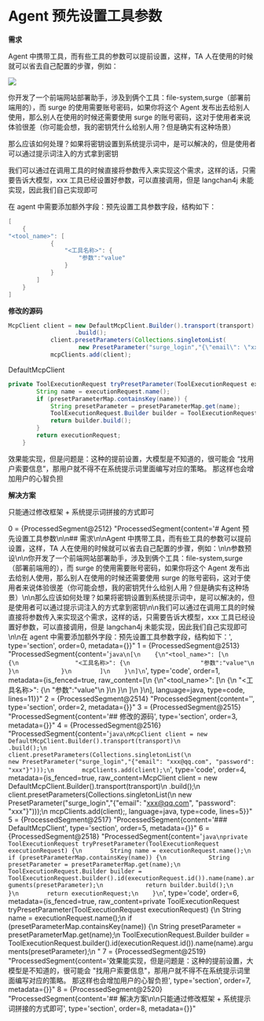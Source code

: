 # Agent 预先设置工具参数


**需求**

Agent 中携带工具，而有些工具的参数可以提前设置，这样，TA 人在使用的时候就可以省去自己配置的步骤，例如：



![](https://cdn.nlark.com/yuque/0/2025/png/29091062/1747923030511-98c0b9ee-ea7a-440f-baeb-5dd07a12fc52.png)



你开发了一个前端网站部署助手，涉及到俩个工具：file-system,surge（部署前端用的），而 surge 的使用需要账号密码，如果你将这个 Agent 发布出去给别人使用，那么别人在使用的时候还需要使用 surge 的账号密码，这对于使用者来说体验很差（你可能会想，我的密钥凭什么给别人用？但是确实有这种场景）



那么应该如何处理？如果将密钥设置到系统提示词中，是可以解决的，但是使用者可以通过提示词注入的方式拿到密钥



我们可以通过在调用工具的时候直接将参数传入来实现这个需求，这样的话，只需要告诉大模型，xxx 工具已经设置好参数，可以直接调用，但是 langchan4j 未能实现，因此我们自己实现即可





在 agent 中需要添加额外字段：预先设置工具参数字段，结构如下：

```java
[
    {
"<tool_name>": [
            {
                "<工具名称>": {
                    "参数":"value"
                }
            }
        ]
    }
]
```

**修改的源码**

```java
McpClient client = new DefaultMcpClient.Builder().transport(transport)
                   .build();
            client.presetParameters(Collections.singletonList(
                    new PresetParameter("surge_login","{\"email\": \"xxx@qq.com\", \"password\": \"xxx\"}")));
            mcpClients.add(client);
```

DefaultMcpClient

```java
private ToolExecutionRequest tryPresetParameter(ToolExecutionRequest executionRequest) {
        String name = executionRequest.name();
        if (presetParameterMap.containsKey(name)) {
            String presetParameter = presetParameterMap.get(name);
            ToolExecutionRequest.Builder builder = ToolExecutionRequest.builder().id(executionRequest.id()).name(name).arguments(presetParameter);
            return builder.build();
        }
        return executionRequest;
    }
```

效果能实现，但是问题是：这种的提前设置，大模型是不知道的，很可能会 “找用户索要信息”，那用户就不得不在系统提示词里面编写对应的策略。 那这样也会增加用户的心智负担

**解决方案**

只能通过修改框架 + 系统提示词拼接的方式即可



0 = {ProcessedSegment@2512} "ProcessedSegment{content='# Agent 预先设置工具参数\n\n## 需求\n\nAgent 中携带工具，而有些工具的参数可以提前设置，这样，TA 人在使用的时候就可以省去自己配置的步骤，例如：\n\n参数预设\n\n你开发了一个前端网站部署助手，涉及到俩个工具：file-system,surge（部署前端用的），而 surge 的使用需要账号密码，如果你将这个 Agent 发布出去给别人使用，那么别人在使用的时候还需要使用 surge 的账号密码，这对于使用者来说体验很差（你可能会想，我的密钥凭什么给别人用？但是确实有这种场景）\n\n那么应该如何处理？如果将密钥设置到系统提示词中，是可以解决的，但是使用者可以通过提示词注入的方式拿到密钥\n\n我们可以通过在调用工具的时候直接将参数传入来实现这个需求，这样的话，只需要告诉大模型，xxx 工具已经设置好参数，可以直接调用，但是 langchan4j 未能实现，因此我们自己实现即可\n\n在 agent 中需要添加额外字段：预先设置工具参数字段，结构如下：', type='section', order=0, metadata={}}"
1 = {ProcessedSegment@2513} "ProcessedSegment{content='```java\n[\n    {\n"<tool_name>": [\n            {\n                "<工具名称>": {\n                    "参数":"value"\n                }\n            }\n        ]\n    }\n]\n```', type='code', order=1, metadata={is_fenced=true, raw_content=[\n    {\n"<tool_name>": [\n            {\n                "<工具名称>": {\n                    "参数":"value"\n                }\n            }\n        ]\n    }\n], language=java, type=code, lines=11}}"
2 = {ProcessedSegment@2514} "ProcessedSegment{content='', type='section', order=2, metadata={}}"
3 = {ProcessedSegment@2515} "ProcessedSegment{content='## 修改的源码', type='section', order=3, metadata={}}"
4 = {ProcessedSegment@2516} "ProcessedSegment{content='```java\nMcpClient client = new DefaultMcpClient.Builder().transport(transport)\n               .build();\n        client.presetParameters(Collections.singletonList(\n                new PresetParameter("surge_login","{"email": "xxx@qq.com", "password": "xxx"}")));\n        mcpClients.add(client);\n```', type='code', order=4, metadata={is_fenced=true, raw_content=McpClient client = new DefaultMcpClient.Builder().transport(transport)\n               .build();\n        client.presetParameters(Collections.singletonList(\n                new PresetParameter("surge_login","{"email": "xxx@qq.com", "password": "xxx"}")));\n        mcpClients.add(client);, language=java, type=code, lines=5}}"
5 = {ProcessedSegment@2517} "ProcessedSegment{content='### DefaultMcpClient', type='section', order=5, metadata={}}"
6 = {ProcessedSegment@2518} "ProcessedSegment{content='```java\nprivate ToolExecutionRequest tryPresetParameter(ToolExecutionRequest executionRequest) {\n        String name = executionRequest.name();\n        if (presetParameterMap.containsKey(name)) {\n            String presetParameter = presetParameterMap.get(name);\n            ToolExecutionRequest.Builder builder = ToolExecutionRequest.builder().id(executionRequest.id()).name(name).arguments(presetParameter);\n            return builder.build();\n        }\n        return executionRequest;\n    }\n```', type='code', order=6, metadata={is_fenced=true, raw_content=private ToolExecutionRequest tryPresetParameter(ToolExecutionRequest executionRequest) {\n        String name = executionRequest.name();\n        if (presetParameterMap.containsKey(name)) {\n            String presetParameter = presetParameterMap.get(name);\n            ToolExecutionRequest.Builder builder = ToolExecutionRequest.builder().id(executionRequest.id()).name(name).arguments(presetParameter);\n           "
7 = {ProcessedSegment@2519} "ProcessedSegment{content='效果能实现，但是问题是：这种的提前设置，大模型是不知道的，很可能会 "找用户索要信息"，那用户就不得不在系统提示词里面编写对应的策略。 那这样也会增加用户的心智负担', type='section', order=7, metadata={}}"
8 = {ProcessedSegment@2520} "ProcessedSegment{content='## 解决方案\n\n只能通过修改框架 + 系统提示词拼接的方式即可', type='section', order=8, metadata={}}"